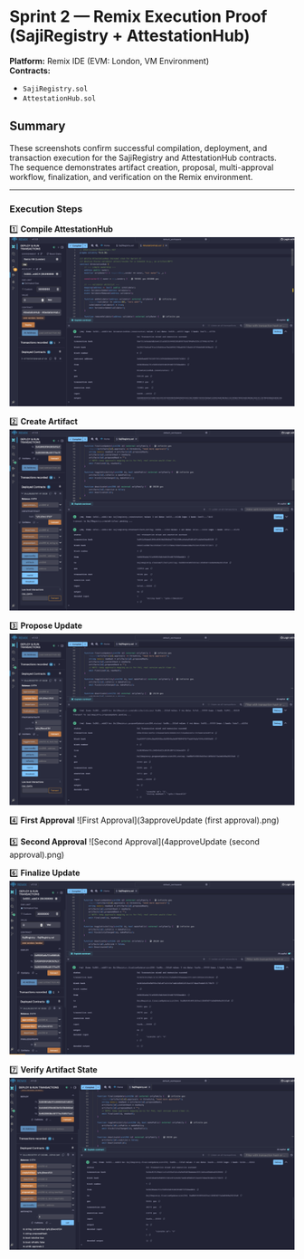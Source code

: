 # Sprint 2 — Remix Execution Proof (SajiRegistry + AttestationHub)

**Platform:** Remix IDE (EVM: London, VM Environment)  
**Contracts:**  
- `SajiRegistry.sol`  
- `AttestationHub.sol`  

## Summary
These screenshots confirm successful compilation, deployment, and transaction execution for the SajiRegistry and AttestationHub contracts.  
The sequence demonstrates artifact creation, proposal, multi-approval workflow, finalization, and verification on the Remix environment.

---

### Execution Steps

1️⃣ **Compile AttestationHub**
![Compile AttestationHub](0compile_AttestationHub.png)

2️⃣ **Create Artifact**
![Create Artifact](1createArtifact.png)

3️⃣ **Propose Update**
![Propose Update](2proposeUpdate.png)

4️⃣ **First Approval**
![First Approval](3approveUpdate (first approval).png)

5️⃣ **Second Approval**
![Second Approval](4approveUpdate (second approval).png)

6️⃣ **Finalize Update**
![Finalize Update](5finalizeUpdate.png)

7️⃣ **Verify Artifact State**
![Verify Artifact State](6verifyArtifactState.png)
